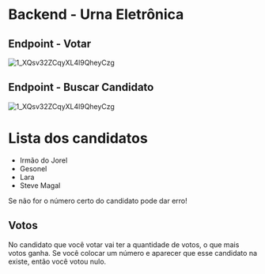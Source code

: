 # Backend - Urna Eletrônica

## Endpoint - Votar
![1_XQsv32ZCqyXL4l9QheyCzg](https://user-images.githubusercontent.com/96142665/195148837-84fe1c8c-07a2-43f5-84aa-dc705990f437.png)

## Endpoint - Buscar Candidato
![1_XQsv32ZCqyXL4l9QheyCzg](https://user-images.githubusercontent.com/96142665/195148837-84fe1c8c-07a2-43f5-84aa-dc705990f437.png)

<h1>Lista dos candidatos</h1>

<ul>
  
  <li>Irmão do Jorel</li>
  <li>Gesonel</li>
  <li>Lara</li>
  <li>Steve Magal</li>
  
  </ul>
  
  <p>Se não for o número certo do candidato pode dar erro!</p>
  
  <h2>Votos</h2>
  
  <p>No candidato que você votar vai ter a quantidade de votos, o que mais votos ganha. Se você colocar um número e aparecer que esse candidato na existe, então você votou nulo.</p>
